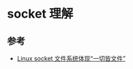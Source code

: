 # socket 理解

## 参考

- [Linux socket 文件系统体现“一切皆文件”](https://blog.csdn.net/dog250/article/details/100998838)
